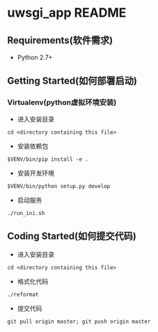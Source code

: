 # uwsgi_app README

## Requirements(软件需求)
* Python 2.7+

## Getting Started(如何部署启动)
### Virtualenv(python虚拟环境安装)
* 进入安装目录
```
cd <directory containing this file>
```

* 安装依赖包
```
$VENV/bin/pip install -e .
```

* 安装开发环境
```
$VENV/bin/python setup.py develop
```

* 启动服务 
```
./run_ini.sh
```

## Coding Started(如何提交代码)
* 进入安装目录
```
cd <directory containing this file>
```

* 格式化代码
```
./reformat
```

* 提交代码
```
git pull origin master; git push origin master
```
